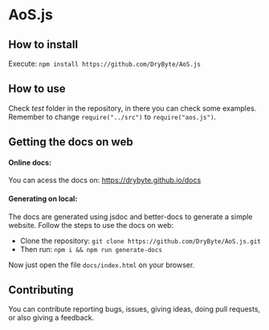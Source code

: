 # AoS.js

## How to install
Execute: `npm install https://github.com/DryByte/AoS.js`

## How to use
Check _test_ folder in the repository, in there you can check some examples. Remember to change `require("../src")` to `require("aos.js")`.

## Getting the docs on web
#### Online docs:
You can acess the docs on: https://drybyte.github.io/docs

#### Generating on local:
The docs are generated using jsdoc and better-docs to generate a simple website. Follow the steps to use the docs on web:
- Clone the repository: `git clone https://github.com/DryByte/AoS.js.git`
- Then run: `npm i && npm run generate-docs`

Now just open the file `docs/index.html` on your browser.

## Contributing
You can contribute reporting bugs, issues, giving ideas, doing pull requests, or also giving a feedback.